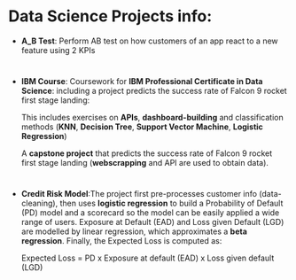 # Data Science Projects info:    
* **A_B Test**: Perform AB test on how customers of an app react to a new feature using 2 KPIs
#
* **IBM Course**: Coursework for **IBM Professional Certificate in Data Science**: including a  project predicts the success rate of Falcon 9 rocket first stage landing:

	This includes exercises on **APIs**, **dashboard-building** and classification methods (**KNN**, **Decision Tree**, **Support Vector Machine**, **Logistic Regression**)
	
	A **capstone project** that predicts the success rate of Falcon 9 rocket first stage landing (**webscrapping** and API are used to obtain data).
#
* **Credit Risk Model**:The project first pre-processes customer info (data-cleaning), then uses **logistic  regression** to build a Probability of Default (PD) model and a scorecard so the model can be easily applied a wide range of users. Exposure at Default (EAD) and Loss given Default (LGD) are modelled by linear regression, which approximates a **beta regression**. Finally, the Expected Loss is computed as:

	Expected Loss = PD x Exposure at default (EAD) x Loss given default (LGD)

